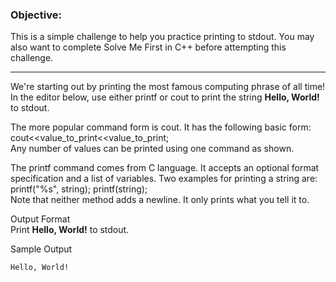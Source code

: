 ### Objective:
This is a simple challenge to help you practice printing to stdout. You may also want to complete Solve Me First in C++ before attempting this challenge.

---

We're starting out by printing the most famous computing phrase of all time! In the editor below, use either printf or cout to print the string **Hello, World!** to stdout.

The more popular command form is cout. It has the following basic form:  
cout<<value_to_print<<value_to_print;  
Any number of values can be printed using one command as shown.

The printf command comes from C language. It accepts an optional format specification and a list of variables. Two examples for printing a string are:  
printf("%s", string); printf(string);  
Note that neither method adds a newline. It only prints what you tell it to.

Output Format  
Print **Hello, World!** to stdout.


Sample Output
```
Hello, World!
```
